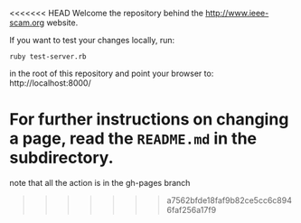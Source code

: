 <<<<<<< HEAD
Welcome the repository behind the http://www.ieee-scam.org website.

If you want to test your changes locally, run:

	ruby test-server.rb
	
in the root of this repository and point your browser to: http://localhost:8000/ 

For further instructions on changing a page, read the ``README.md`` in the subdirectory.
=======
note that all the action is in the gh-pages branch
>>>>>>> a7562bfde18faf9b82ce5cc6c8946faf256a17f9
